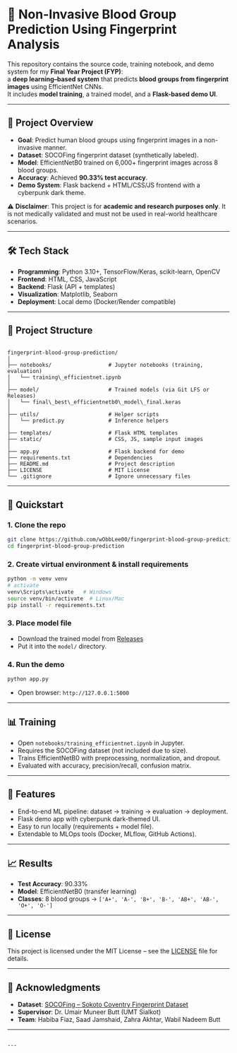 # 🧬 Non-Invasive Blood Group Prediction Using Fingerprint Analysis

This repository contains the source code, training notebook, and demo system for my **Final Year Project (FYP)**:  
a **deep learning–based system** that predicts **blood groups from fingerprint images** using EfficientNet CNNs.  
It includes **model training**, a trained model, and a **Flask-based demo UI**.

---

## 📌 Project Overview
- **Goal**: Predict human blood groups using fingerprint images in a non-invasive manner.  
- **Dataset**: SOCOFing fingerprint dataset (synthetically labeled).  
- **Model**: EfficientNetB0 trained on 6,000+ fingerprint images across 8 blood groups.  
- **Accuracy**: Achieved **90.33% test accuracy**.  
- **Demo System**: Flask backend + HTML/CSS/JS frontend with a cyberpunk dark theme.  

⚠️ **Disclaimer**: This project is for **academic and research purposes only**. It is not medically validated and must not be used in real-world healthcare scenarios.

---

## 🛠 Tech Stack
- **Programming**: Python 3.10+, TensorFlow/Keras, scikit-learn, OpenCV  
- **Frontend**: HTML, CSS, JavaScript  
- **Backend**: Flask (API + templates)  
- **Visualization**: Matplotlib, Seaborn  
- **Deployment**: Local demo (Docker/Render compatible)  

---

## 📂 Project Structure
```

fingerprint-blood-group-prediction/
│
├── notebooks/                  # Jupyter notebooks (training, evaluation)
│   └── training\_efficientnet.ipynb
│
├── model/                      # Trained models (via Git LFS or Releases)
│   └── final\_best\_efficientnetb0\_model\_final.keras
│
├── utils/                      # Helper scripts
│   └── predict.py              # Inference helpers
│
├── templates/                  # Flask HTML templates
├── static/                     # CSS, JS, sample input images
│
├── app.py                      # Flask backend for demo
├── requirements.txt            # Dependencies
├── README.md                   # Project description
├── LICENSE                     # MIT License
└── .gitignore                  # Ignore unnecessary files

````

---

## 🚀 Quickstart

### 1. Clone the repo
```bash
git clone https://github.com/wObbLee00/fingerprint-blood-group-prediction.git
cd fingerprint-blood-group-prediction
````

### 2. Create virtual environment & install requirements

```bash
python -m venv venv
# activate
venv\Scripts\activate   # Windows
source venv/bin/activate  # Linux/Mac
pip install -r requirements.txt
```

### 3. Place model file

* Download the trained model from [Releases](https://github.com/wObbLee00/fingerprint-blood-group-prediction/releases)
* Put it into the `model/` directory.

### 4. Run the demo

```bash
python app.py
```

* Open browser: `http://127.0.0.1:5000`

---

## 📊 Training

* Open `notebooks/training_efficientnet.ipynb` in Jupyter.
* Requires the SOCOFing dataset (not included due to size).
* Trains EfficientNetB0 with preprocessing, normalization, and dropout.
* Evaluated with accuracy, precision/recall, confusion matrix.

---

## 🎯 Features

* End-to-end ML pipeline: dataset → training → evaluation → deployment.
* Flask demo app with cyberpunk dark-themed UI.
* Easy to run locally (requirements + model file).
* Extendable to MLOps tools (Docker, MLflow, GitHub Actions).

---

## 📈 Results

* **Test Accuracy**: 90.33%
* **Model**: EfficientNetB0 (transfer learning)
* **Classes**: 8 blood groups → `['A+', 'A-', 'B+', 'B-', 'AB+', 'AB-', 'O+', 'O-']`

---

## 📝 License

This project is licensed under the MIT License – see the [LICENSE](LICENSE) file for details.

---

## 🙌 Acknowledgments

* **Dataset**: [SOCOFing – Sokoto Coventry Fingerprint Dataset](https://www.kaggle.com/datasets/ruizgara/socofing)
* **Supervisor**: Dr. Umair Muneer Butt (UMT Sialkot)
* **Team**: Habiba Fiaz, Saad Jamshaid, Zahra Akhtar, Wabil Nadeem Butt

---

```

---